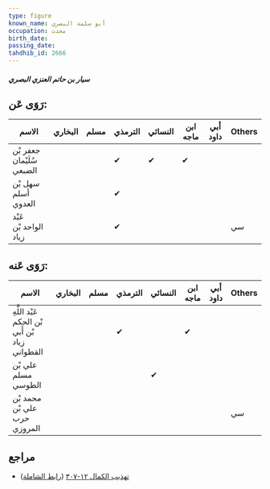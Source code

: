 ```yaml
---
type: figure
known_name: أبو سلمة البصري
occupation: محدث
birth_date:
passing_date:
tahdhib_id: 2666
---
```

##### سيار بن حاتم العنزي البصري

## رَوَى عَن:
| الاسم                     | البخاري | مسلم | الترمذي | النسائي | ابن ماجه | أبي داود | Others |
| ------------------------- | ------- | ---- | ------- | ------- | -------- | -------- | ------ |
| جعفر بْن سُلَيْمان الضبعي |         |      | ✔       | ✔       | ✔        |          |        |
| سهل بْن أسلم العدوي       |         |      | ✔       |         |          |          |        |
| عَبْد الواحد بْن زياد     |         |      | ✔       |         |          |          | سي     |
## رَوَى عَنه:
| الاسم                                          | البخاري | مسلم | الترمذي | النسائي | ابن ماجه | أبي داود | Others |
| ---------------------------------------------- | ------- | ---- | ------- | ------- | -------- | -------- | ------ |
| عَبْد اللَّهِ بْن الحكم بْن أَبي زياد القطواني |         |      | ✔       |         | ✔        |          |        |
| علي بْن مسلم الطوسي                            |         |      |         | ✔       |          |          |        |
| محمد بْن علي بْن حرب المروزي                   |         |      |         |         |          |          | سي     |
## مراجع
- [تهذيب الكمال ١٢-٣٠٧](obsidian://open?vault=Tahdhib-al-Kamal&file=Figures/٢٦٦٦-سيار%20بن%20حاتم%20العنزي%20البصري) ([رابط الشاملة](https://shamela.ws/book/3722/6080))
